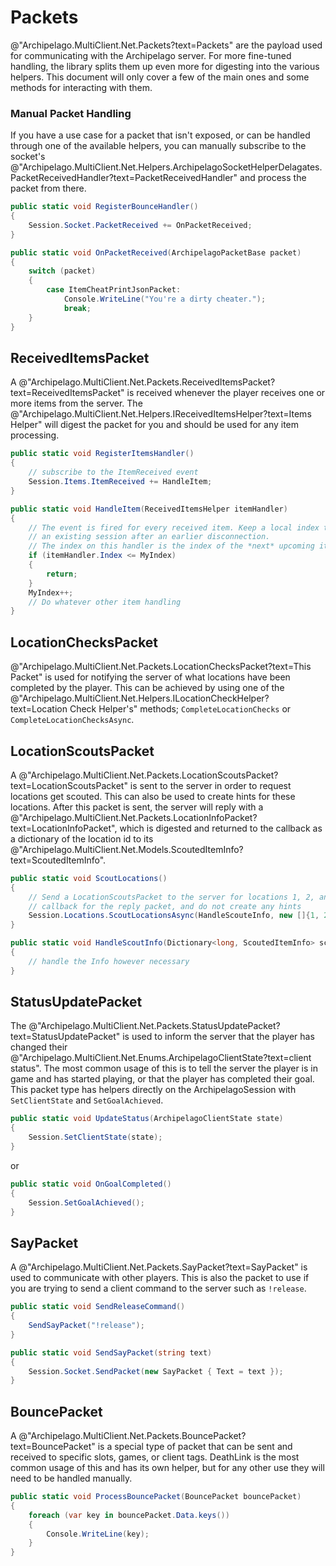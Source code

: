 ﻿# Packets

@"Archipelago.MultiClient.Net.Packets?text=Packets" are the payload used for communicating with the Archipelago server.
For more fine-tuned handling, the library splits them up even more for digesting into the various helpers. This
document will only cover a few of the main ones and some methods for interacting with them.

### Manual Packet Handling

If you have a use case for a packet that isn't exposed, or can be handled through one of the available helpers, you can
manually subscribe to the socket's
@"Archipelago.MultiClient.Net.Helpers.ArchipelagoSocketHelperDelagates.PacketReceivedHandler?text=PacketReceivedHandler"
and process the packet from there.

```csharp
public static void RegisterBounceHandler()
{
    Session.Socket.PacketReceived += OnPacketReceived;
}

public static void OnPacketReceived(ArchipelagoPacketBase packet)
{
    switch (packet)
    {
        case ItemCheatPrintJsonPacket:
            Console.WriteLine("You're a dirty cheater.");
            break;
    }
}
```

## ReceivedItemsPacket

A @"Archipelago.MultiClient.Net.Packets.ReceivedItemsPacket?text=ReceivedItemsPacket" is received whenever the player
receives one or more items from the server. The @"Archipelago.MultiClient.Net.Helpers.IReceivedItemsHelper?text=Items Helper"
will digest the packet for you and should be used for any item processing.

```csharp
public static void RegisterItemsHandler()
{
    // subscribe to the ItemReceived event
    Session.Items.ItemReceived += HandleItem;
}

public static void HandleItem(ReceivedItemsHelper itemHandler)
{
    // The event is fired for every received item. Keep a local index to compare against in the case of continuing
    // an existing session after an earlier disconnection.
    // The index on this handler is the index of the *next* upcoming item, not the current one.
    if (itemHandler.Index <= MyIndex)
    {
        return;
    }
    MyIndex++;
    // Do whatever other item handling
}
```

## LocationChecksPacket

@"Archipelago.MultiClient.Net.Packets.LocationChecksPacket?text=This Packet" is used for notifying the server of what
locations have been completed by the player. This can be achieved by using one of the
@"Archipelago.MultiClient.Net.Helpers.ILocationCheckHelper?text=Location Check Helper's" methods;
`CompleteLocationChecks` or `CompleteLocationChecksAsync`.

## LocationScoutsPacket

A @"Archipelago.MultiClient.Net.Packets.LocationScoutsPacket?text=LocationScoutsPacket" is sent to the server in order
to request locations get scouted. This can also be used to create hints for these locations. After this packet is sent,
the server will reply with a @"Archipelago.MultiClient.Net.Packets.LocationInfoPacket?text=LocationInfoPacket", which
is digested and returned to the callback as a dictionary of the location id to its
@"Archipelago.MultiClient.Net.Models.ScoutedItemInfo?text=ScoutedItemInfo".

```csharp
public static void ScoutLocations()
{
    // Send a LocationScoutsPacket to the server for locations 1, 2, and 3, register `HandleScoutInfo` as the
    // callback for the reply packet, and do not create any hints
    Session.Locations.ScoutLocationsAsync(HandleScouteInfo, new []{1, 2, 3});
}

public static void HandleScoutInfo(Dictionary<long, ScoutedItemInfo> scoutedLocationInfo)
{
    // handle the Info however necessary
}
```

## StatusUpdatePacket

The @"Archipelago.MultiClient.Net.Packets.StatusUpdatePacket?text=StatusUpdatePacket" is used to inform the server that
the player has changed their @"Archipelago.MultiClient.Net.Enums.ArchipelagoClientState?text=client status". The most
common usage of this is to tell the server the player is in game and has started playing, or that the player has
completed their goal. This packet type has helpers directly on the ArchipelagoSession with `SetClientState` and
`SetGoalAchieved`.

```csharp
public static void UpdateStatus(ArchipelagoClientState state)
{
    Session.SetClientState(state);
}
```

or

```csharp
public static void OnGoalCompleted()
{
    Session.SetGoalAchieved();
}
```

## SayPacket

A @"Archipelago.MultiClient.Net.Packets.SayPacket?text=SayPacket" is used to communicate with other players. This is also the packet to use if you are trying to send a client command to the server such as `!release`.

```csharp
public static void SendReleaseCommand()
{
    SendSayPacket("!release");
}

public static void SendSayPacket(string text)
{
    Session.Socket.SendPacket(new SayPacket { Text = text });
}
```

## BouncePacket

A @"Archipelago.MultiClient.Net.Packets.BouncePacket?text=BouncePacket" is a special type of packet that can be sent
and received to specific slots, games, or client tags. DeathLink is the most common usage of this and has its own
helper, but for any other use they will need to be handled manually.

```csharp
public static void ProcessBouncePacket(BouncePacket bouncePacket)
{
    foreach (var key in bouncePacket.Data.keys())
    {
        Console.WriteLine(key);
    }
}
```
